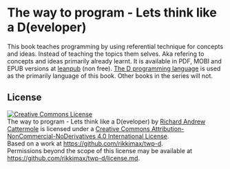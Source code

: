# The way to program - Lets think like a D(eveloper)
This book teaches programming by using referential technique for concepts and ideas. Instead of teaching the topics them selves. Aka refering to concepts and ideas primarily already learnt.
It is available in PDF, MOBI and EPUB versions at [leanpub](https://leanpub.com/twp-d) (non free).
[The D programming language](http://dlang.org) is used as the primarily language of this book. Other books in the series will not.

## License
<a rel="license" href="http://creativecommons.org/licenses/by-nc-nd/4.0/"><img alt="Creative Commons License" style="border-width:0" src="https://i.creativecommons.org/l/by-nc-nd/4.0/88x31.png" /></a><br /><span xmlns:dct="http://purl.org/dc/terms/" property="dct:title">The way to program - Lets think like a D(eveloper)</span> by <a xmlns:cc="http://creativecommons.org/ns#" href="https://leanpub.com/twp-d" property="cc:attributionName" rel="cc:attributionURL">Richard Andrew Cattermole</a> is licensed under a <a rel="license" href="http://creativecommons.org/licenses/by-nc-nd/4.0/">Creative Commons Attribution-NonCommercial-NoDerivatives 4.0 International License</a>.<br />Based on a work at <a xmlns:dct="http://purl.org/dc/terms/" href="https://github.com/rikkimax/twp-d" rel="dct:source">https://github.com/rikkimax/twp-d</a>.<br />Permissions beyond the scope of this license may be available at <a xmlns:cc="http://creativecommons.org/ns#" href="https://github.com/rikkimax/twp-d/LICENSE.md" rel="cc:morePermissions">https://github.com/rikkimax/twp-d/license.md</a>.